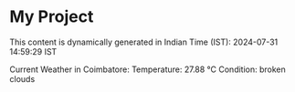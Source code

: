 # My Project

This content is dynamically generated in Indian Time (IST): 2024-07-31 14:59:29 IST


Current Weather in Coimbatore:
Temperature: 27.88 °C
Condition: broken clouds
